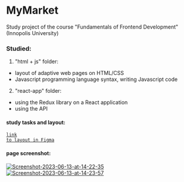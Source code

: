 # MyMarket
Study project of the course "Fundamentals of Frontend Development" (Innopolis University)

### Studied:
1. "html + js" folder:
- layout of adaptive web pages on HTML/CSS
- Javascript programming language syntax, writing Javascript code

2. "react-app" folder:
- using the Redux library on a React application
- using the API

#### study tasks and layout:
<code>[link to layout in Figma](https://www.figma.com/file/i0CeRuZLkC1OdI80EDhCRj/MyMarket?type=design&node-id=21202%3A586&t=g0dRuLzmMB4yPRLc-1)
</code>

#### page screenshot:  
<a href="https://ibb.co/NWvfbrX"><img src="https://i.ibb.co/NWvfbrX/Screenshot-2023-06-13-at-14-22-35.png" alt="Screenshot-2023-06-13-at-14-22-35" border="0"></a> <a href="https://ibb.co/JQXFqx4"><img src="https://i.ibb.co/JQXFqx4/Screenshot-2023-06-13-at-14-23-57.png" alt="Screenshot-2023-06-13-at-14-23-57" border="0"></a>
